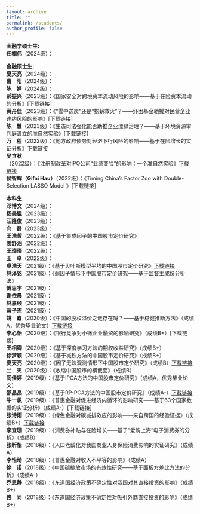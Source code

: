 ```yaml
---
layout: archive
title: ""
permalink: /students/
author_profile: false
---
```


<strong>金融学硕士生:</strong>
<br><strong>任棚伟</strong>（2024级）：

<strong>金融硕士生:</strong>
<br><strong>夏天亮</strong>（2024级）：
<br><strong>曹&nbsp;&nbsp;&nbsp;&nbsp;阳</strong>（2024级）：
<br><strong>陈&nbsp;&nbsp;&nbsp;&nbsp;婷</strong>（2024级）：
<br><strong>郝振兴</strong>（2023级）：《国家安全对跨境资本流动风险的影响——基于在险资本流动的分析》[下载链接]
<br><strong>黄舟佳</strong>（2023级）：《“雪中送炭”还是“抱薪救火”？——纾困基金驰援对民营企业违约风险的影响》[下载链接]
<br><strong>陈&nbsp;&nbsp;&nbsp;&nbsp;慧</strong>（2023级）：《生态司法强化能否助推企业漂绿治理？——基于环境资源审判庭设立的准自然实验》[下载链接]
<br><strong>万&nbsp;&nbsp;&nbsp;&nbsp;程</strong>（2022级）：《地方政府债务对经济下行风险的影响——基于在险增长的实证分析》[下载链接](https://kns.cnki.net/kcms2/article/abstract?v=ttOPOQ75YvK9I7eJD-rHHIJhgh4aA8ut3SMIbDCICfhbwqF6OvBvDqZerQafWiPwkvZe6YpPmyGwRHzUB_9G6QSWPnBiRR-LrGonr2nKCyyh8LKePna1fNbEcqoD9t7MepxC5pUM8kk=&uniplatform=NZKPT&language=CHS)
<br><strong>吴含秋</strong>（2022级）：《注册制改革对IPO公司“业绩变脸”的影响：一个准自然实验》[下载链接](https://kns.cnki.net/kcms2/article/abstract?v=8WLnD7pOpNFENS00fqlXHX_WHFNn7vo5CX205T1gdzZLWQWO_keaXr6CawtwnqlzAy1545qGu5bmx0uBNmM43b0DtxROTYsbGIitODcvLUN3s4rXDSFYo8cyODej8n_nuAPBb-uPALM=&uniplatform=NZKPT&language=CHS)
<br><strong>侯智辉（Gifai Hau）</strong>（2022级）：《Timing China’s Factor Zoo with Double-Selection LASSO Model 》[下载链接]

<strong>本科生:</strong>
<br><strong>邓博文</strong>（2024级）：
<br><strong>杨昊锟</strong>（2023级）：
<br><strong>汪隆俊</strong>（2023级）：
<br><strong>向&nbsp;&nbsp;&nbsp;&nbsp;磊</strong>（2023级）：
<br><strong>王浩哲</strong>（2022级）：《基于集成因子的中国股市定价研究》
<br><strong>羡舒涵</strong>（2022级）：
<br><strong>王璨璨</strong>（2022级）：
<br><strong>王&nbsp;&nbsp;&nbsp;&nbsp;卓</strong>（2022级）：
<br><strong>卓浩天</strong>（2021级）：《基于贝叶斯模型平均的中国股市定价研究》[下载链接](https://papers.ssrn.com/sol3/papers.cfm?abstract_id=4965590)
<br><strong>林泽铭</strong>（2021级）：《弱因子情形下中国股市定价研究——基于监督主成份分析法》
<br><strong>傅思宇</strong>（2021级）：
<br><strong>谢依晨</strong>（2021级）：
<br><strong>林嘉颐</strong>（2021级）：
<br><strong>黄子杰</strong>（2021级）：
<br><strong>姚&nbsp;&nbsp;&nbsp;&nbsp;鑫</strong>（2020级）：《中国的股权溢价之谜存在吗？——基于稳健推断方法》（成绩A，优秀毕业论文）[下载链接](https://www.tandfonline.com/doi/full/10.1080/00036846.2023.2295302)
<br><strong>李心怡</strong>（2020级）：《银行竞争对小微企业融资的影响研究》（成绩B+）[下载链接]
<br><strong>王相卿</strong>（2020级）：《基于深度学习方法的期权收益研究》（成绩B+）
<br><strong>徐梦颖</strong>（2020级）：《基于减秩方法的中国股市定价研究》（成绩B+）
<br><strong>夏天亮</strong>（2020级）：《因子无法观测情形下中国股市定价研究》（成绩B）[下载链接](https://www.mdpi.com/2227-9091/11/12/215)
<br><strong>兰&nbsp;&nbsp;&nbsp;&nbsp;天</strong>（2020级）：《收缩中国股市的横截面》（成绩B）
<br><strong>阎佳婷</strong>（2019级）：《基于IPCA方法的中国股市定价研究》（成绩A，优秀毕业论文）
<br><strong>邵晶晶</strong>（2019级）：《基于RP-PCA方法的中国股市定价研究》（成绩A-）[下载链接](https://papers.ssrn.com/sol3/papers.cfm?abstract_id=4635632)
<br><strong>牛一帆</strong>（2019级）：《普惠金融对促进经济内循环的影响研究——基于63个国家数据的实证分析》（成绩A-）[下载链接]
<br><strong>张诗雨</strong>（2019级）：《绿色金融对碳减排效应的影响——来自跨国的经验证据》（成绩B+）[下载链接](http://www.sjemr.org/download/SJEMR-5-11-210-219.pdf)
<br><strong>李宜珈</strong>（2019级）：《消费券补贴与在险增长——基于“爱购上海”电子消费券的分析》（成绩B）
<br><strong>张昕怡</strong>（2018级）：《人口老龄化对我国商业人身保险消费影响的实证研究》（成绩A）
<br><strong>李怡琦</strong>（2018级）：《普惠金融对收入不平等的影响》（成绩A）
<br><strong>徐&nbsp;&nbsp;&nbsp;&nbsp;诺</strong>（2018级）：《中国碳排放市场的有效性研究——基于面板方差比方法的分析》（成绩A-）
<br><strong>乔思静</strong>（2018级）：《东道国经济政策不确定性对我国对其直接投资的影响》（成绩B+）
<br><strong>佟&nbsp;&nbsp;&nbsp;&nbsp;同</strong>（2018级）：《东道国经济政策不确定性对吸引外商直接投资的影响》（成绩B+）